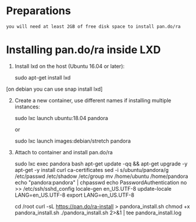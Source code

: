 # Preparations

    you will need at least 2GB of free disk space to install pan.do/ra

# Installing pan.do/ra inside LXD

1) Install lxd on the host (Ubuntu 16.04 or later):

    sudo apt-get install lxd

[on debian you can use snap install lxd]

2) Create a new container, use different names if installing multiple instances:

    sudo lxc launch ubuntu:18.04 pandora

    or

    sudo lxc launch images:debian/stretch pandora

3) Attach to container and install pan.do/ra

    sudo lxc exec pandora bash
    apt-get update -qq && apt-get upgrade -y
    apt-get -y install curl ca-certificates
    sed -i s/ubuntu/pandora/g /etc/passwd /etc/shadow /etc/group
    mv /home/ubuntu /home/pandora
    echo "pandora:pandora" | chpasswd
    echo PasswordAuthentication no >> /etc/ssh/sshd_config
    locale-gen en_US.UTF-8
    update-locale LANG=en_US.UTF-8
    export LANG=en_US.UTF-8

    cd /root
    curl -sL https://pan.do/ra-install > pandora_install.sh
    chmod +x pandora_install.sh
    ./pandora_install.sh 2>&1 | tee pandora_install.log


